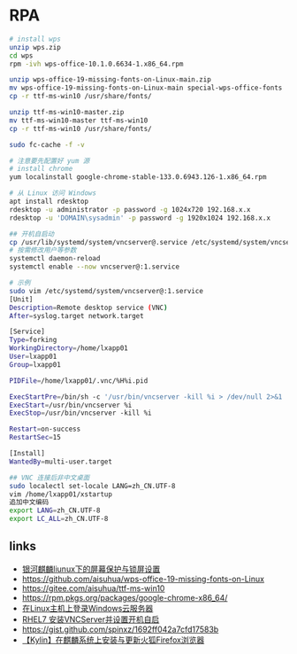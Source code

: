 # RPA

```sh
# install wps
unzip wps.zip
cd wps
rpm -ivh wps-office-10.1.0.6634-1.x86_64.rpm

unzip wps-office-19-missing-fonts-on-Linux-main.zip
mv wps-office-19-missing-fonts-on-Linux-main special-wps-office-fonts
cp -r ttf-ms-win10 /usr/share/fonts/

unzip ttf-ms-win10-master.zip
mv ttf-ms-win10-master ttf-ms-win10
cp -r ttf-ms-win10 /usr/share/fonts/

sudo fc-cache -f -v

# 注意要先配置好 yum 源
# install chrome
yum localinstall google-chrome-stable-133.0.6943.126-1.x86_64.rpm

# 从 Linux 访问 Windows
apt install rdesktop
rdesktop -u administrator -p password -g 1024x720 192.168.x.x
rdesktop -u 'DOMAIN\sysadmin' -p password -g 1920x1024 192.168.x.x

## 开机自启动
cp /usr/lib/systemd/system/vncserver@.service /etc/systemd/system/vncserver@:1.service
# 按需修改用户等参数
systemctl daemon-reload
systemctl enable --now vncserver@:1.service

# 示例
sudo vim /etc/systemd/system/vncserver@:1.service
[Unit]
Description=Remote desktop service (VNC)
After=syslog.target network.target

[Service]
Type=forking
WorkingDirectory=/home/lxapp01
User=lxapp01
Group=lxapp01

PIDFile=/home/lxapp01/.vnc/%H%i.pid

ExecStartPre=/bin/sh -c '/usr/bin/vncserver -kill %i > /dev/null 2>&1 || :'
ExecStart=/usr/bin/vncserver %i
ExecStop=/usr/bin/vncserver -kill %i

Restart=on-success
RestartSec=15

[Install]
WantedBy=multi-user.target

## VNC 连接后非中文桌面
sudo localectl set-locale LANG=zh_CN.UTF-8
vim /home/lxapp01/xstartup
追加中文编码
export LANG=zh_CN.UTF-8
export LC_ALL=zh_CN.UTF-8
```

## links

- [银河麒麟liunux下的屏幕保护与锁屏设置](https://blog.csdn.net/brownsnow/article/details/129663789)
- https://github.com/aisuhua/wps-office-19-missing-fonts-on-Linux
- https://gitee.com/aisuhua/ttf-ms-win10
- https://rpm.pkgs.org/packages/google-chrome-x86_64/
- [在Linux主机上登录Windows云服务器](https://support.huaweicloud.com/usermanual-hecs/hecs_03_0080.html)
- [RHEL7 安装VNCServer并设置开机自启](https://www.cnblogs.com/linagcheng/p/15768107.html)
- https://gist.github.com/spinxz/1692ff042a7cfd17583b
- [【Kylin】在麒麟系统上安装与更新火狐Firefox浏览器](https://zhuanlan.zhihu.com/p/713918818)
